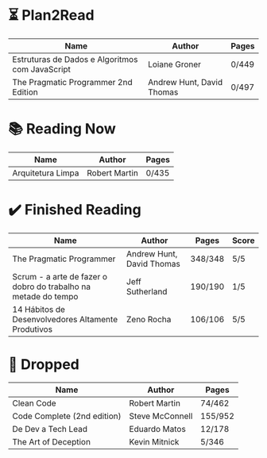 # ⏳ Plan2Read

Name | Author | Pages
--- | --- | ---
Estruturas de Dados e Algoritmos com JavaScript | Loiane Groner | 0/449  
The Pragmatic Programmer 2nd Edition | Andrew Hunt, David Thomas | 0/497  

# 📚 Reading Now

Name | Author | Pages
--- | --- | ---
Arquitetura Limpa | Robert Martin | 0/435

# ✔️ Finished Reading

Name | Author | Pages | Score
--- | --- | --- | ---
The Pragmatic Programmer | Andrew Hunt, David Thomas | 348/348 | 5/5  
Scrum - a arte de fazer o dobro do trabalho na metade do tempo | Jeff Sutherland | 190/190 | 1/5  
14 Hábitos de Desenvolvedores Altamente Produtivos | Zeno Rocha | 106/106 | 5/5  

# 🫗 Dropped

Name | Author | Pages
--- | --- | ---
Clean Code | Robert Martin | 74/462   
Code Complete (2nd edition) | Steve McConnell | 155/952  
De Dev a Tech Lead | Eduardo Matos | 12/178  
The Art of Deception | Kevin Mitnick | 5/346  
